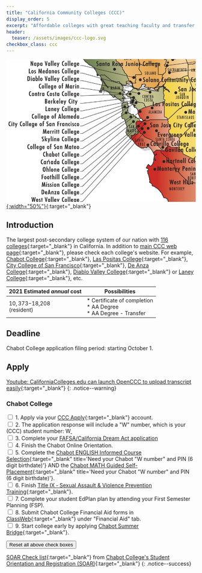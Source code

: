```yaml
---
title: "California Community Colleges (CCC)"
display_order: 5
excerpt: "Affordable colleges with great teaching faculty and transfer opportunities"
header:
  teaser: /assets/images/ccc-logo.svg
checkbox_class: ccc
---
```

[![California Community Colleges the in Bay area](/assets/images/ccc-campuses.jpg){:width="50%"}](https://upload.wikimedia.org/wikipedia/en/3/39/Student_Senate_Regions_Map.pdf){:target="_blank"}
## Introduction
The largest post-secondary college system of our nation with [116 colleges](https://en.wikipedia.org/wiki/List_of_California_Community_Colleges_by_enrollment){:target="_blank"} in California. In addition to 
[main CCC web page](https://www.cccco.edu/){:target="_blank"}, please check each college's website. For example, [Chabot College](https://www.chabotcollege.edu/){:target="_blank"}, [Las Positas College](http://www.laspositascollege.edu){:target="_blank"}, [City College of San Francisco](https://www.ccsf.edu/){:target="_blank"}, [De Anza College](https://www.deanza.edu/){:target="_blank"}, [Diablo Valley College](https://www.dvc.edu/){:target="_blank"} or [Laney College](https://laney.edu/){:target="_blank"}, etc.


| 2021 Estimated <strong><em>annual</em></strong> cost| Possibilities | 
| ------------------------------------------------- | ----------------------------| 
|$10,373 -$18,208<br>(resident)|* Certificate of completion<br>* AA Degree<br>* AA Degree - Transfer|

## Deadline
Chabot College application filing period:  starting October 1.

## Apply
[Youtube: CaliforniaColleges.edu can launch OpenCCC to upload transcript easily](https://youtu.be/3U3nQBMSxzw){:target="_blank"}
{: .notice--warning}

### Chabot College
<input type="checkbox" id="{{page.checkbox_class}}-1" class="persisted"> 1. Apply via your [CCC Apply](https://home.cccapply.org){:target="_blank"} account.
<br>
<input type="checkbox" id="{{page.checkbox_class}}-2" class="persisted"> 2. The application response will include a "W" number, which is your (CCC) student number: W<span style="text-decoration: underline; white-space: pre;">                           </span>
<br>
<input type="checkbox" id="{{page.checkbox_class}}-3" class="persisted"> 3. Complete your [FAFSA/California Dream Act application](/colleges/financial-aid-scholarships/)
<br>
<input type="checkbox" id="{{page.checkbox_class}}-4" class="persisted"> 4. Finish the Chabot Online Orientation.
<br>
<input type="checkbox" id="{{page.checkbox_class}}-5" class="persisted"> 5. Complete the [Chabot ENGLISH Informed Course Selection](http://www.chabotcollege.edu/counseling/assessment/docs/english%20informed%20course%20selection%20steps.pdf){:target="_blank" title='Need your Chabot "W number" and PIN (6 digit birthdate)'} AND the [Chabot MATH Guided Self-Placement](http://www.chabotcollege.edu/counseling/assessment/docs/math%20guided%20self-placement%20steps.pdf){:target="_blank" title='Need your Chabot "W number" and PIN (6 digit birthdate)'}.
<br>
<input type="checkbox" id="{{page.checkbox_class}}-6" class="persisted"> 6. Finish [Title IX ‐ Sexual Assault & Violence Prevention Training](http://www.chabotcollege.edu/counseling/assessment/docs/title%20ix-student-handout.pdf){:target="_blank"}.
<br>
<input type="checkbox" id="{{page.checkbox_class}}-7" class="persisted"> 7. Complete your student EdPlan plan by attending your First Semester Planning (FSP).
<br>
<input type="checkbox" id="{{page.checkbox_class}}-8" class="persisted"> 8. Submit Chabot College Financial Aid forms in [ClassWeb](https://bw11.clpccd.cc.ca.us){:target="_blank"} under "Financial Aid" tab.
<br>
<input type="checkbox" id="{{page.checkbox_class}}-9" class="persisted"> 9. Start college early by applying [Chabot Summer Bridge](https://www.chabotcollege.edu/student-services/el-centro/summer-bridge.php){:target="_blank"}.

<button name="clear-checkboxes" class="btn btn--warning" value="ccc">Reset all above check boxes</button>

[SOAR Check list](https://www.chabotcollege.edu/counseling/soar/docs/SOAR%202022%20student%20steps%20handout.pdf){:target="_blank"} from [Chabot College's Student Orientation and Registration (SOAR)](https://www.chabotcollege.edu/counseling/soar/){:target="_blank"}
{: .notice--success}

